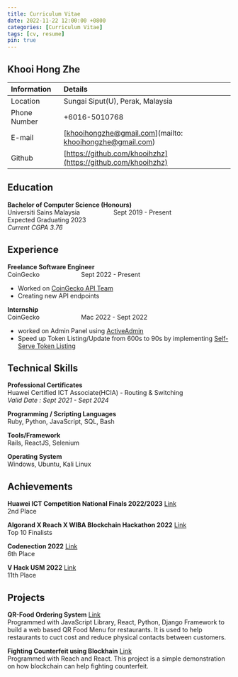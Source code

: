 ```yaml
---
title: Curriculum Vitae
date: 2022-11-22 12:00:00 +0800
categories: [Curriculum Vitae]
tags: [cv, resume]
pin: true
---
```


## Khooi Hong Zhe

| Information   | Details                         |
|:--------------|:--------------------------------|
|Location       | Sungai Siput(U), Perak, Malaysia|
|Phone Number   | +6016-5010768                   |
|E-mail         | [khooihongzhe@gmail.com](mailto: khooihongzhe@gmail.com)          |
|Github         | [https://github.com/khooihzhz](https://github.com/khooihzhz)    |

## Education
__Bachelor of Computer Science (Honours)__  
Universiti Sains Malaysia  &emsp; &emsp; &emsp; &emsp;    Sept 2019 - Present  
Expected Graduating 2023  
_Current CGPA 3.76_

## Experience
__Freelance Software Engineer__  
CoinGecko &emsp; &emsp; &emsp; &emsp; &emsp; Sept 2022 - Present  
- Worked on [CoinGecko API Team](https://www.coingecko.com/en/api)
- Creating new API endpoints

__Internship__  
CoinGecko &emsp; &emsp; &emsp; &emsp; &emsp; Mac 2022 - Sept 2022  
- worked on Admin Panel using [ActiveAdmin](https://activeadmin.info)
- Speed up Token Listing/Update from 600s to 90s by implementing [Self-Serve Token Listing](https://www.coingecko.com/request-form)  


## Technical Skills
__Professional Certificates__  
Huawei Certified ICT Associate(HCIA) - Routing & Switching  
_Valid Date : Sept 2021 - Sept 2024_  

__Programming / Scripting Languages__  
Ruby, Python, JavaScript, SQL, Bash  

__Tools/Framework__  
Rails, ReactJS, Selenium

__Operating System__  
Windows, Ubuntu, Kali Linux


## Achievements
__Huawei ICT Competition National Finals 2022/2023__ [Link](https://e.huawei.com/en/talent/#/ict-academy/ict-competition/regional-competition?zoneCode=050133&zoneId=98269529&compId=85131973&divisionName=Asia%20Pacific&type=C001)  
2nd Place

__Algorand X Reach X WIBA Blockchain Hackathon 2022__ [Link](https://allevents.in/kuala%20lumpur/algorand-reach-intervarsity-hackathon-by-wiba/10000471677779937)    
Top 10 Finalists  

__Codenection 2022__  [Link](https://www.itscodenection.com/)  
6th Place

__V Hack USM 2022__  [Link](https://vhackusm.com/)  
11th Place 


## Projects
__QR-Food Ordering System__  [Link](https://github.com/khooihzhz/qr-food-ordering)  
Programmed with JavaScript Library, React, Python, Django Framework to build a web based QR Food Menu for restaurants. It is used to help restaurants to cuct cost and reduce physical contacts between customers.

__Fighting Counterfeit using Blockhain__  [Link](https://github.com/khooihzhz/reach-hackathon)  
Programmed with Reach and React. This project is a simple demonstration on how blockchain can help fighting counterfeit.
